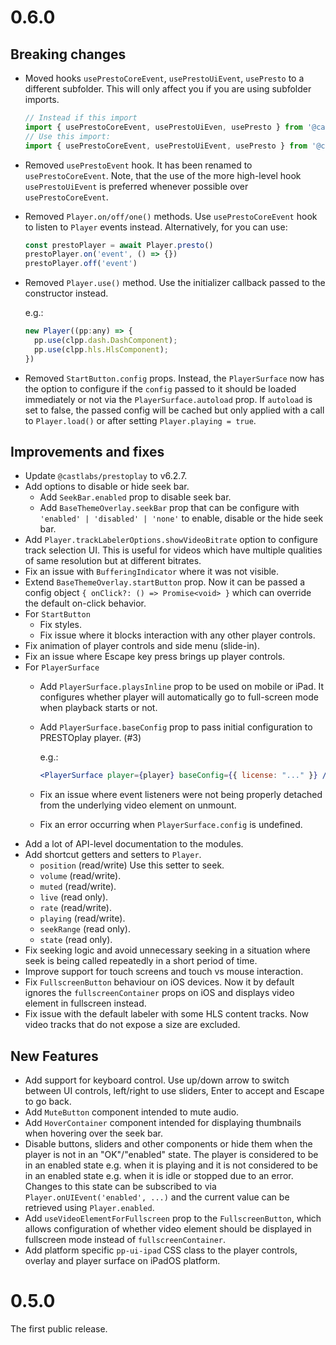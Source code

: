 # 0.6.0

## Breaking changes

* Moved hooks `usePrestoCoreEvent`, `usePrestoUiEvent`, `usePresto` to a different subfolder. This will only affect
  you if you are using subfolder imports.
  
    ```js
    // Instead if this import
    import { usePrestoCoreEvent, usePrestoUiEven, usePresto } from '@castlabs/prestoplay-react-components/Player';
    // Use this import:
    import { usePrestoCoreEvent, usePrestoUiEvent, usePresto } from '@castlabs/prestoplay-react-components/react';
    ```
* Removed `usePrestoEvent` hook. It has been renamed to `usePrestoCoreEvent`. Note, that the use
  of the more high-level hook `usePrestoUiEvent` is preferred whenever possible over `usePrestoCoreEvent`.
* Removed `Player.on/off/one()` methods. Use `usePrestoCoreEvent` hook to listen
  to `Player` events instead. Alternatively, for you can use:

    ```js
    const prestoPlayer = await Player.presto()
    prestoPlayer.on('event', () => {})
    prestoPlayer.off('event')
    ```
* Removed `Player.use()` method. Use the initializer callback passed to the constructor
  instead.
  
    e.g.:
    ```js
    new Player((pp:any) => {
      pp.use(clpp.dash.DashComponent);
      pp.use(clpp.hls.HlsComponent);
    })
    ```
* Removed `StartButton.config` props. Instead, the `PlayerSurface` now has the 
  option to configure if the `config` passed to it should be loaded immediately or not
  via the `PlayerSurface.autoload` prop.
  If `autoload` is set to false, the passed config will be cached but only applied with
  a call to `Player.load()` or after setting `Player.playing = true`.

## Improvements and fixes

* Update `@castlabs/prestoplay` to v6.2.7.
* Add options to disable or hide seek bar.
  * Add `SeekBar.enabled` prop to disable seek bar.
  * Add `BaseThemeOverlay.seekBar` prop that can be configure with `'enabled' | 'disabled' | 'none'` to enable,
    disable or the hide seek bar.
* Add `Player.trackLabelerOptions.showVideoBitrate` option to configure track selection UI. This is useful for videos
  which have multiple qualities of same resolution but at different bitrates.
* Fix an issue with `BufferingIndicator` where it was not visible.
* Extend `BaseThemeOverlay.startButton` prop. Now it can be passed a config object `{ onClick?: () => Promise<void> }`
  which can override the default on-click behavior.
* For `StartButton`
  * Fix styles.
  * Fix issue where it blocks interaction with any other player controls.
* Fix animation of player controls and side menu (slide-in).
* Fix an issue where Escape key press brings up player controls.
* For `PlayerSurface`
  * Add `PlayerSurface.playsInline` prop to be used on mobile or iPad. It configures whether
    player will automatically go to full-screen mode when playback starts or not.
  * Add `PlayerSurface.baseConfig` prop to pass initial configuration to PRESTOplay player. (#3)

    e.g.:
    ```jsx
    <PlayerSurface player={player} baseConfig={{ license: "..." }} />
    ```
  * Fix an issue where event listeners were not being properly detached from the underlying
  video element on unmount.
  * Fix an error occurring when `PlayerSurface.config` is undefined.
* Add a lot of API-level documentation to the modules.
* Add shortcut getters and setters to `Player`.
  * `position` (read/write) Use this setter to seek.
  * `volume` (read/write).
  * `muted` (read/write).
  * `live` (read only).
  * `rate` (read/write).
  * `playing` (read/write).
  * `seekRange` (read only).
  * `state` (read only).
* Fix seeking logic and avoid unnecessary seeking in a situation where seek is being called repeatedly
  in a short period of time.
* Improve support for touch screens and touch vs mouse interaction.
* Fix `FullscreenButton` behaviour on iOS devices. Now it by default ignores the `fullscreenContainer`
  props on iOS and displays video element in fullscreen instead.
* Fix issue with the default labeler with some HLS content tracks. Now video tracks
  that do not expose a size are excluded.

## New Features

* Add support for keyboard control. Use up/down arrow to switch between UI controls, left/right to use sliders, Enter
  to accept and Escape to go back.
* Add `MuteButton` component intended to mute audio.
* Add `HoverContainer` component intended for displaying thumbnails when hovering over the seek bar.
* Disable buttons, sliders and other components or hide them when the player is not in an "OK"/"enabled" state.
  The player is considered to be in an enabled state e.g. when it is playing and it is not considered
  to be in an enabled state e.g. when it is idle or stopped due to an error.
  Changes to this state can be subscribed to via `Player.onUIEvent('enabled', ...)` and the current
  value can be retrieved using `Player.enabled`.
* Add `useVideoElementForFullscreen` prop to the `FullscreenButton`, which allows configuration of whether
  video element should be displayed in fullscreen mode instead of `fullscreenContainer`.
* Add platform specific `pp-ui-ipad` CSS class to the player controls, overlay and player surface
  on iPadOS platform.

# 0.5.0

The first public release.

